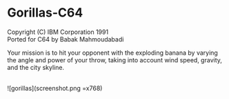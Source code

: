 # Gorillas-C64
 Copyright (C) IBM Corporation 1991<br>
 Ported for C64 by Babak Mahmoudabadi<br>
 
 Your mission is to hit your opponent with the exploding banana
 by varying the angle and power of your throw, taking into account
 wind speed, gravity, and the city skyline.<br>
 <br>

![gorillas](screenshot.png =x768)   
